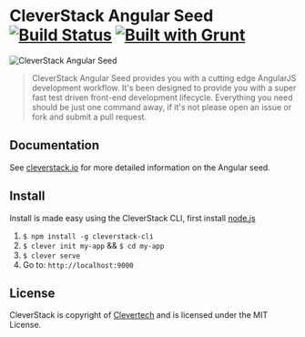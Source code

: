 CleverStack Angular Seed [![Build Status](https://secure.travis-ci.org/clevertech/cleverstack-angular-seed.png?branch=master)](https://travis-ci.org/clevertech/cleverstack-angular-seed) [![Built with Grunt](https://cdn.gruntjs.com/builtwith.png)](http://gruntjs.com/)
====================

![CleverStack Angular Seed](http://cleverstack.github.io/assets/img/logos/clevertech-seed-logo-clean.png "CleverStack Angular Seed")

<blockquote>
CleverStack Angular Seed provides you with a cutting edge AngularJS development workflow. It's been designed to provide you with a super fast test driven front-end development lifecycle. Everything you need should be just one command away, if it's not please open an issue or fork and submit a pull request.
</blockquote>

## Documentation

See [cleverstack.io](http://cleverstack.io/getting-started/#frontend) for more detailed information on the Angular seed.

## Install

Install is made easy using the CleverStack CLI, first install [node.js](http://nodejs.org)

1. `$ npm install -g cleverstack-cli`
2. `$ clever init my-app` && `$ cd my-app`
4. `$ clever serve`
5. Go to: `http://localhost:9000`

## License

CleverStack is copyright of [Clevertech](http://clevertech.biz) and is licensed under the MIT License.
